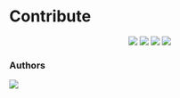 # Contribute

<p align="center">
<img src="https://img.shields.io/badge/liscense-MIT-orange">
  <img src="https://img.shields.io/badge/stylesheet_version-2.1.1-green">
  <img src="https://img.shields.io/badge/source_version-2.1.1-green">
  <img src="https://img.shields.io/badge/language-qss-blue">
</p>


### Authors

<a href="https://github.com/phoubia/vexillon/graphs/contributors">
  <img src="https://contributors-img.web.app/image?repo=phoubia/vexillon" />
</a>
